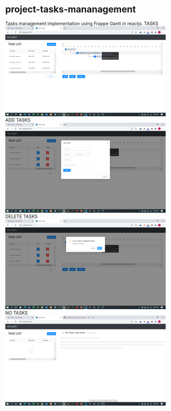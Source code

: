 # project-tasks-mananagement
Tasks management implementation using Frappe Gantt in reactjs.
TASKS
![day view](https://github.com/JoyPeris/project-tasks-mananagement/blob/master/src/screenshots/tasks.png)
ADD TASKS
![add task](https://github.com/JoyPeris/project-tasks-mananagement/blob/master/src/screenshots/add.png)
DELETE TASKS
![delete task](https://github.com/JoyPeris/project-tasks-mananagement/blob/master/src/screenshots/delete.png)
NO TASKS
![no tasks](https://github.com/JoyPeris/project-tasks-mananagement/blob/master/src/screenshots/notasks.png)
